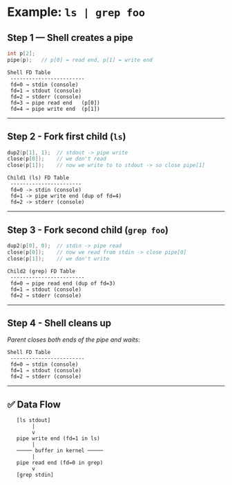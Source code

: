 # Example: `ls | grep foo`

## Step 1 — Shell creates a pipe
```c
int p[2];
pipe(p);   // p[0] = read end, p[1] = write end
```

```
Shell FD Table
 ------------------------
 fd=0 → stdin (console)
 fd=1 → stdout (console)
 fd=2 → stderr (console)
 fd=3 → pipe read end   (p[0])
 fd=4 → pipe write end  (p[1])
```

---

## Step 2 - Fork first child (`ls`)
```c
dup2(p[1], 1);  // stdout -> pipe write
close(p[0]);    // we don't read
close(p[1]);    // now we write to to stdout -> so close pipe[1]
```

```
Child1 (ls) FD Table
 -----------------------
 fd=0 -> stdin (console)
 fd=1 -> pipe write end (dup of fd=4)
 fd=2 -> stderr (console)
```

---

## Step 3 - Fork second child (`grep foo`)
```c
dup2(p[0], 0);  // stdin -> pipe read
close(p[0]);    // now we read from stdin -> close pipe[0]
close(p[1]);    // we don't write
```

```
Child2 (grep) FD Table
 ------------------------
 fd=0 → pipe read end (dup of fd=3)
 fd=1 → stdout (console)
 fd=2 → stderr (console)
```

---

## Step 4 - Shell cleans up
*Parent closes both ends of the pipe and waits*:
```
Shell FD Table
 ------------------------
 fd=0 → stdin (console)
 fd=1 → stdout (console)
 fd=2 → stderr (console)
```

---

## ✅ Data Flow
```
   [ls stdout]
        |
        v
   pipe write end (fd=1 in ls)
        |
   ───── buffer in kernel ─────
        |
   pipe read end (fd=0 in grep)
        v
   [grep stdin]
```


